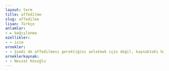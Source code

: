 ```yaml
---
layout: term
title: affedilme
slug: affedilme
lisan: Türkçe
anlamlar:
- ► bağışlanma
ozellikler:
- - isim
ornekler:
- - Şimdi de affedilmesi gerektiğini anlatmak için değil, kaynaktaki hatayı belirtebilmek ümidi ile yazıyorum.
orneklerkaynak:
- - Nevzat Kösoğlu
---
```

